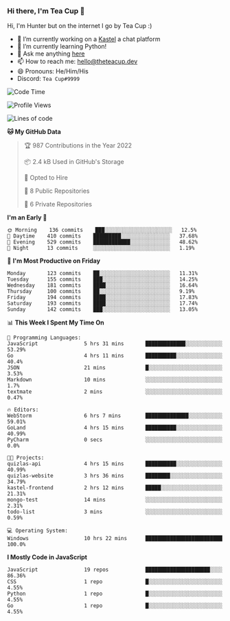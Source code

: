 ### Hi there, I'm Tea Cup 👋 

Hi, I'm Hunter but on the internet I go by Tea Cup :)

- 🔭 I’m currently working on a [Kastel](https://github.com/Kastelll) a chat platform
- 🌱 I’m currently learning Python!
- 💬 Ask me anything [here](https://github.com/TheTeaCup/TheTeaCup/issues)
- 📫 How to reach me: [hello@theteacup.dev](mailto:hello@theteacup.dev)
- 😄 Pronouns: He/Him/His
- Discord: `Tea Cup#9999`

<!--START_SECTION:waka-->
![Code Time](http://img.shields.io/badge/Code%20Time-245%20hrs%207%20mins-blue)

![Profile Views](http://img.shields.io/badge/Profile%20Views-5-blue)

![Lines of code](https://img.shields.io/badge/From%20Hello%20World%20I%27ve%20Written-70%20Thousand%20lines%20of%20code-blue)

**🐱 My GitHub Data** 

> 🏆 987 Contributions in the Year 2022
 > 
> 📦 2.4 kB Used in GitHub's Storage 
 > 
> 💼 Opted to Hire
 > 
> 📜 8 Public Repositories 
 > 
> 🔑 6 Private Repositories  
 > 
**I'm an Early 🐤** 

```text
🌞 Morning    136 commits    ███░░░░░░░░░░░░░░░░░░░░░░   12.5% 
🌆 Daytime    410 commits    █████████░░░░░░░░░░░░░░░░   37.68% 
🌃 Evening    529 commits    ████████████░░░░░░░░░░░░░   48.62% 
🌙 Night      13 commits     ░░░░░░░░░░░░░░░░░░░░░░░░░   1.19%

```
📅 **I'm Most Productive on Friday** 

```text
Monday       123 commits    ██░░░░░░░░░░░░░░░░░░░░░░░   11.31% 
Tuesday      155 commits    ███░░░░░░░░░░░░░░░░░░░░░░   14.25% 
Wednesday    181 commits    ████░░░░░░░░░░░░░░░░░░░░░   16.64% 
Thursday     100 commits    ██░░░░░░░░░░░░░░░░░░░░░░░   9.19% 
Friday       194 commits    ████░░░░░░░░░░░░░░░░░░░░░   17.83% 
Saturday     193 commits    ████░░░░░░░░░░░░░░░░░░░░░   17.74% 
Sunday       142 commits    ███░░░░░░░░░░░░░░░░░░░░░░   13.05%

```


📊 **This Week I Spent My Time On** 

```text
💬 Programming Languages: 
JavaScript               5 hrs 31 mins       █████████████░░░░░░░░░░░░   53.29% 
Go                       4 hrs 11 mins       ██████████░░░░░░░░░░░░░░░   40.4% 
JSON                     21 mins             █░░░░░░░░░░░░░░░░░░░░░░░░   3.53% 
Markdown                 10 mins             ░░░░░░░░░░░░░░░░░░░░░░░░░   1.7% 
textmate                 2 mins              ░░░░░░░░░░░░░░░░░░░░░░░░░   0.47%

🔥 Editors: 
WebStorm                 6 hrs 7 mins        ██████████████░░░░░░░░░░░   59.01% 
GoLand                   4 hrs 15 mins       ██████████░░░░░░░░░░░░░░░   40.99% 
PyCharm                  0 secs              ░░░░░░░░░░░░░░░░░░░░░░░░░   0.0%

🐱‍💻 Projects: 
quizlas-api              4 hrs 15 mins       ██████████░░░░░░░░░░░░░░░   40.99% 
quizlas-website          3 hrs 36 mins       ████████░░░░░░░░░░░░░░░░░   34.79% 
kastel-frontend          2 hrs 12 mins       █████░░░░░░░░░░░░░░░░░░░░   21.31% 
mongo-test               14 mins             ░░░░░░░░░░░░░░░░░░░░░░░░░   2.31% 
todo-list                3 mins              ░░░░░░░░░░░░░░░░░░░░░░░░░   0.59%

💻 Operating System: 
Windows                  10 hrs 22 mins      █████████████████████████   100.0%

```

**I Mostly Code in JavaScript** 

```text
JavaScript               19 repos            █████████████████████░░░░   86.36% 
CSS                      1 repo              █░░░░░░░░░░░░░░░░░░░░░░░░   4.55% 
Python                   1 repo              █░░░░░░░░░░░░░░░░░░░░░░░░   4.55% 
Go                       1 repo              █░░░░░░░░░░░░░░░░░░░░░░░░   4.55%

```



<!--END_SECTION:waka-->
